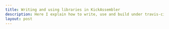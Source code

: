 ```yaml
---
title: Writing and using libraries in KickAssembler
description: Here I explain how to write, use and build under travis-ci reusable libraries written in KickAssembler.
layout: post
---
```

